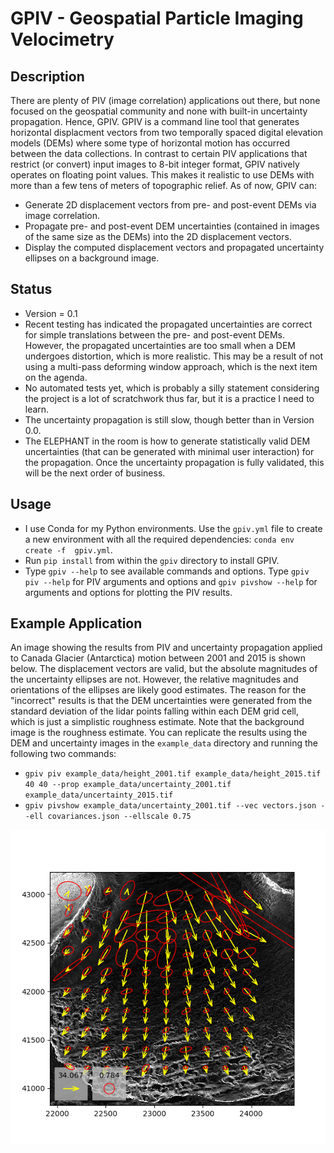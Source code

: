 # GPIV - Geospatial Particle Imaging Velocimetry

## Description
There are plenty of PIV (image correlation) applications out there, but none focused on the geospatial community and none with built-in uncertainty propagation. Hence, GPIV. GPIV is a command line tool that generates horizontal displacment vectors from two temporally spaced digital elevation models (DEMs) where some type of horizontal motion has occurred between the data collections. In contrast to certain PIV applications that restrict (or convert) input images to 8-bit integer format, GPIV natively operates on floating point values. This makes it realistic to use DEMs with more than a few tens of meters of topographic relief. As of now, GPIV can:

* Generate 2D displacement vectors from pre- and post-event DEMs via image correlation.
* Propagate pre- and post-event DEM uncertainties (contained in images of the same size as the DEMs) into the 2D displacement vectors.
* Display the computed displacement vectors and propagated uncertainty ellipses on a background image.  

## Status
* Version = 0.1
* Recent testing has indicated the propagated uncertainties are correct for simple translations between the pre- and post-event DEMs. However, the propagated uncertainties are too small when a DEM undergoes distortion, which is more realistic. This may be a result of not using a multi-pass deforming window approach, which is the next item on the agenda.
* No automated tests yet, which is probably a silly statement considering the project is a lot of scratchwork thus far, but it is a practice I need to learn.
* The uncertainty propagation is still slow, though better than in Version 0.0. 
* The ELEPHANT in the room is how to generate statistically valid DEM uncertainties (that can be generated with minimal user interaction) for the propagation. Once the uncertainty propagation is fully validated, this will be the next order of business. 

## Usage
* I use Conda for my Python environments. Use the `gpiv.yml` file to create a new environment with all the required dependencies: `conda env create -f  gpiv.yml`.
* Run `pip install` from within the `gpiv` directory to install GPIV.
* Type `gpiv --help` to see available commands and options. Type `gpiv piv --help` for PIV arguments and options and `gpiv pivshow --help` for arguments and options for plotting the PIV results.

## Example Application
An image showing the results from PIV and uncertainty propagation applied to Canada Glacier (Antarctica) motion between 2001 and 2015 is shown below. The displacement vectors are valid, but the absolute magnitudes of the uncertainty ellipses are not. However, the relative magnitudes and orientations of the ellipses are likely good estimates. The reason for the "incorrect" results is that the DEM uncertainties were generated from the standard deviation of the lidar points falling within each DEM grid cell, which is just a simplistic roughness estimate. Note that the background image is the roughness estimate. You can replicate the results using the DEM and uncertainty images in the `example_data` directory and running the following two commands:
* `gpiv piv example_data/height_2001.tif example_data/height_2015.tif 40 40 --prop example_data/uncertainty_2001.tif example_data/uncertainty_2015.tif`
* `gpiv pivshow example_data/uncertainty_2001.tif --vec vectors.json --ell covariances.json --ellscale 0.75`

![Example GPIV Results](example.png)